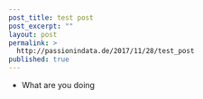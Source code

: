 ```yaml
---
post_title: test post
post_excerpt: ""
layout: post
permalink: >
  http://passionindata.de/2017/11/28/test_post
published: true
---
```

* What are you doing